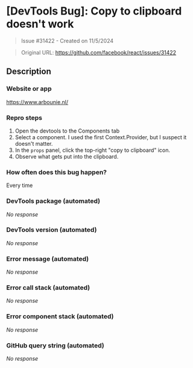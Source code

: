 # [DevTools Bug]: Copy to clipboard doesn't work

> Issue #31422 - Created on 11/5/2024

> Original URL: https://github.com/facebook/react/issues/31422

## Description

### Website or app

https://www.arbounie.nl/

### Repro steps

1. Open the devtools to the Components tab
2. Select a component. I used the first Context.Provider, but I suspect it doesn't matter.
3. In the `props` panel, click the top-right "copy to clipboard" icon.
4. Observe what gets put into the clipboard.

### How often does this bug happen?

Every time

### DevTools package (automated)

_No response_

### DevTools version (automated)

_No response_

### Error message (automated)

_No response_

### Error call stack (automated)

_No response_

### Error component stack (automated)

_No response_

### GitHub query string (automated)

_No response_
